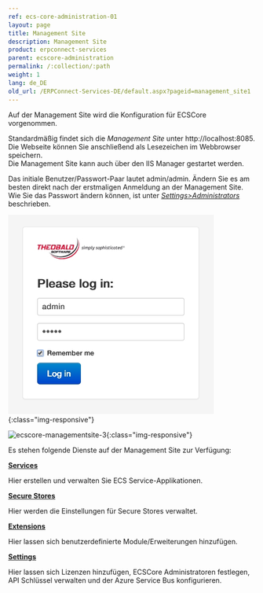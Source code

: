 ```yaml
---
ref: ecs-core-administration-01
layout: page
title: Management Site
description: Management Site
product: erpconnect-services
parent: ecscore-administration
permalink: /:collection/:path
weight: 1
lang: de_DE
old_url: /ERPConnect-Services-DE/default.aspx?pageid=management_site1
---
```


Auf der Management Site wird die Konfiguration für ECSCore vorgenommen.

Standardmäßig findet sich die *Management Site* unter http://localhost:8085. <br>
Die Webseite können Sie anschließend als Lesezeichen im Webbrowser speichern.<br>
Die Management Site kann auch über den IIS Manager gestartet werden. 

Das initiale Benutzer/Passwort-Paar lautet admin/admin. Ändern Sie es am besten direkt nach der erstmaligen Anmeldung an der Management Site. Wie Sie das Passwort ändern können, ist unter *[Settings>Administrators]()* beschrieben. 

![2014-12-15-13_41_39-Log-in](/img/content/2014-12-15-13_41_39-Log-in.jpg){:class="img-responsive"}

![ecscore-managementsite-3](/img/content/ecscore-managementsite-3.jpg.png){:class="img-responsive"}

Es stehen folgende Dienste auf der Management Site zur Verfügung:

**[Services](./ecscore-service-applikation)**

Hier erstellen und verwalten Sie ECS Service-Applikationen.

**[Secure Stores](./ecscore-secure-store)**

Hier werden die Einstellungen für Secure Stores verwaltet.

**[Extensions](./extensions)**

Hier lassen sich benutzerdefinierte Module/Erweiterungen hinzufügen.

**[Settings](./settings)**

Hier lassen sich Lizenzen hinzufügen, ECSCore Administratoren festlegen, API Schlüssel verwalten und der Azure Service Bus konfigurieren.

